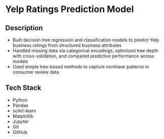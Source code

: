 # Yelp Ratings Prediction Model

## Description
- Built decision tree regression and classification models to predict Yelp business ratings from structured business attributes
- Handled missing data via categorical encodings, optimized tree depth with cross-validation, and compared predictive performance across models
- Used simple tree-based methods to capture nonlinear patterns in consumer review data

## Tech Stack
- Python
- Pandas
- scikit-learn
- Matplotlib
- Jupyter
- Git
- GitHub
